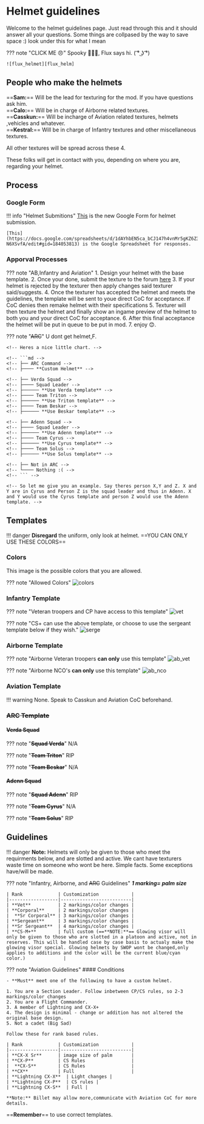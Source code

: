 
[color_possible]: https://cdn.discordapp.com/attachments/614297558147268623/620052242254528512/501st_Color_Pallete.png "CS template"

[serge_template]: https://i.imgur.com/uhWfUua.png "CS template"
[vet_template]: https://i.imgur.com/jzdQTQT.png "Vet template"
[ab_nco_template]: https://i.imgur.com/suvg20G.png "AB NCO template"
[ab_vet_template]: https://i.imgur.com/Inr9u99.png "AB Vet template"

[arc_verda_template]: https://cdn.discordapp.com/attachments/523224901516263434/622272174715043840/Verda.png "Arc verda template"
[arc_triton_template]: https://cdn.discordapp.com/attachments/611253986946711552/622982790027411497/TritonHelmetTemplate.png "Arc triton template"
[arc_beskar_template]: https://cdn.discordapp.com/attachments/611253986946711552/622982784834732072/BeskarHelmetTemplate.png "Arc beskar template"

[arc_adenn_template]: https://cdn.discordapp.com/attachments/523224901516263434/622272173951942656/Adenn.png "Arc adenn template"
[arc_cyrus_template]: https://cdn.discordapp.com/attachments/611253986946711552/622982787363897364/CyrusHelmetTemplate.png "Arc cyrus template"
[arc_solus_template]: https://cdn.discordapp.com/attachments/611253986946711552/622982760000258059/SolusHelmetTemplate.png "Arc solus template"

[flux_helm]: https://cdn.discordapp.com/attachments/425473601047887876/643624891408711700/angrysadcrabhad.png "flux helmet"
# Helmet guidelines 

Welcome to the helmet guidelines page. Just read through this and it should answer all your questions. Some things are collpased by the way to save space :) look under this for what I mean

??? note "CLICK ME 😠"
    Spooky 👻👻👻, Flux says hi. ( ͡° ͜ʖ ͡°)

    ![flux_helmet][flux_helm]

## People who make the helmets

==**Sam:**== Will be the lead for texturing for the mod. If you have questions ask him.  
==**Calo:**== Will be in charge of Airborne related textures.  
==**Casskun:**== Will be incharge of Aviation related textures, helmets ,vehicles and whatever.  
==**Kestral:**== Will be in charge of Infantry textures and other miscellaneous textures.  

All other textures will be spread across these 4.

These folks will get in contact with you, depending on where you are, regarding your helmet.

## Process

### Google Form

!!! info "Helmet Submitions"
    [This](https://docs.google.com/forms/d/e/1FAIpQLSfhZW5Uv62KyTxiCFaFDw6OoL8ng-DfEJ36BJFzDxDBEqX_iA/viewform) is the new Google Form for helmet submission.

    [This](https://docs.google.com/spreadsheets/d/1dAYhbEN5ca_bCJ147h4vnMr5gKZ6Z3Uze4Y-N6XSvfA/edit#gid=184053813) is the Google Spreadsheet for responses.



### Apporval Processes

??? note "AB,Infantry and Aviation"
    1. Design your helmet with the base template. 
    2. Once your done, submit the texture to the forum [here](https://docs.google.com/forms/d/e/1FAIpQLSdRKswPFHkU03VbGv9LXHPPz_WpMMbagMCvZkUCRBz3xkbcJg/viewform)
    3. If your helmet is rejected by the texturer then apply changes said texturer said/suggests.
    4. Once the texturer has accepted the helmet and meets the guidelines, the template will be sent to youe direct CoC for acceptance. If CoC denies then remake helmet with their specifications
    5. Texturer will then texture the helmet and finally show an ingame preview of the helmet to both you and your direct CoC for acceptance.
    6. After this final acceptance the helmet will be put in queue to be put in mod.
    7. enjoy 😊.

??? note "~~ARC~~"
    <!-- Follow the same as infantry, but instead of using the templates for veteran/CS the arc member would use their squad helmet as a template and if applicable use the team template. Its a little bit confusing so lets break it down. -->
    U dont get helmet,F.
    <!-- 1. There are two squads,**Verda** and **Adenn** -->
    <!-- 2. Each squad has 2 teams, this brings the total number of templats to 6 -->
    <!-- 3. If you are the squad leader you use the squad template (**Verda** or **Adenn**) -->
    <!-- 4. If you are in the team, you would use the team template (**Triton** and **Beskar** for **Verda** and then **Cyrus** and **Solus** for **Adenn**) -->
    <!-- 5. Follow the normal Infantry guidelines. -->

    <!-- Heres a nice little chart. -->

    <!-- ```md -->
    <!-- ├── ARC Command -->
    <!-- ├──── **Custom Helmet** -->

    <!-- ├── Verda Squad -->
    <!-- ├──── Squad Leader -->
    <!-- ├────── **Use Verda template** -->
    <!-- ├──── Team Triton -->
    <!-- ├────── **Use Triton template** -->
    <!-- ├──── Team Beskar -->
    <!-- ├────── **Use Beskar template** -->

    <!-- ├── Adenn Squad -->
    <!-- ├──── Squad Leader -->
    <!-- ├────── **Use Adenn template** -->
    <!-- ├──── Team Cyrus -->
    <!-- ├────── **Use Cyrus template** -->
    <!-- ├──── Team Solus -->
    <!-- ├────── **Use Solus template** -->

    <!-- ├── Not in ARC -->
    <!-- └──── Nothing :( -->
    <!-- ``` -->

    <!-- So let me give you an example. Say theres person X,Y and Z. X and Y are in Cyrus and Person Z is the squad leader and thus in Adenn. X and Y would use the Cyrus template and person Z would use the Adenn template. -->

## Templates

!!! danger
    **Disregard** the uniform, only look at helmet. ==YOU CAN ONLY USE THESE COLORS==

### Colors

This image is the possible colors that you are allowed.

??? note  "Allowed Colors"
    ![colors][color_possible]

### Infantry Template

??? note  "Veteran troopers and CP have access to this template"
    ![vet][vet_template]

??? note  "CS+ can use the above template, or choose to use the sergeant template below if they wish."
    ![serge][serge_template]

### Airborne Template

??? note  "Airborne Veteran troopers **can only** use this template"
    ![ab_vet][ab_vet_template]

??? note  "Airborne NCO's **can only** use this template"
    ![ab_nco][ab_nco_template]

### Aviation Template

!!! warning
    None. Speak to Casskun and Aviation CoC beforehand.


### ~~ARC Template~~

#### ~~Verda Squad~~

??? note  "~~**Squad Verda**~~"
    N/A
    <!-- ![arc_verda][arc_verda_template] -->

??? note  "~~**Team Triton**~~"
    RIP
    <!-- ![arc_triton][arc_triton_template] -->

??? note  "~~**Team Beskar**~~"
    N/A
    <!-- ![arc_beskar][arc_beskar_template] -->

#### ~~Adenn Squad~~

??? note  "~~**Squad Adenn**~~"
    RIP
    <!-- ![arc_adenn][arc_adenn_template] -->

??? note  "~~**Team Cyrus**~~"
    N/A
    <!-- ![arc_triton][arc_cyrus_template] -->

??? note  "~~**Team Solus**~~"
    RIP
    <!-- ![arc_beskar][arc_solus_template] -->

## Guidelines

!!! danger
    **Note:** Helmets will only be given to those who meet the requirments below, and are slotted and active. We cant have texturers waste time on someone who wont be here. Simple facts. Some exceptions have/will be made.

??? note "Infantry, Airborne, and ~~ARC~~ Guidelines"
    ***1 marking= palm size***

    | Rank             | Customization            |
    |------------------|--------------------------|
    | **Vet**          | 2 markings/color changes |
    | **Corporal**     | 2 markings/color changes |
    |  **Sr Corporal** | 3 markings/color changes |
    | **Sergeant**     | 3 markings/color changes |
    | **Sr Sergeant**  | 4 markings/color changes |
    | **CS-M+**        | full custom (==**NOTE:**== Glowing visor will only be given to those who are slotted in a platoon and active, not in reserves. This will be handled case by case basis to actualy make the glowing visor special. Glowing helmets by SWOP wont be changed,only applies to additions and the color will be the current blue/cyan color.)              |

??? note "Aviation Guidelines"
    #### Conditions

    - **Must** meet one of the following to have a custom helmet.

    1. You are a Section Leader. Follow inbetween CP/CS rules, so 2-3 markings/color changes
    2. You are a Flight Commander.
    3. A member of Lightning and CX-X+
    4. The design is minimal - change or addition has not altered the original base design.
    5. Not a cadet (Big Sad)

    Follow these for rank based rules.

    | Rank             | Customization            |
    |------------------|--------------------------|
    | **CX-X Sr**      | image size of palm       |
    | **CX-P**         | CS Rules                 |
    |  **CX-S**        | CS Rules                 |
    | **CX**           | Full                     |
    | **Lightning CX-X**  | Light changes |
    | **Lightning CX-P**  | CS rules |
    | **Lightning CX-S**  | Full |

    **Note:** Billet may allow more,communicate with Aviation CoC for more details.

==**Remember**== to use correct templates.
